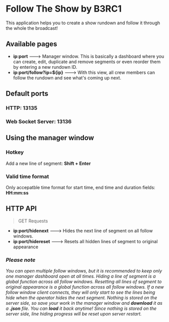 # Follow The Show by B3RC1
This application helps you to create a show rundown and follow it through the whole the broadcast!

## Available pages

- **ip:port** ---> Manager window. This is basically a dashboard where you can create, edit, duplicate and remove segments or even reorder them by entering a new rundown ID.
- **ip:port/follow?ip=${ip}** ---> With this view, all crew members can follow the rundown and see what's coming up next. 

## Default ports
### HTTP: 13135
### Web Socket Server: 13136

## Using the manager window
### Hotkey
Add a new line of segment: **Shift + Enter**
### Valid time format
Only accepatble time format for start time, end time and duration fields: **HH:mm:ss**

## HTTP API
> GET Requests

- **ip:port/hidenext** ---> Hides the next line of segment on all follow windows. 
- **ip:port/hidereset** ---> Resets all hidden lines of segment to original appearance

### *Please note*
*You can open multiple follow windows, but it is recommended to keep only one manager dashboard open at all times.*
*Hiding a line of segment is a global function across all follow windows.*
*Resetting all lines of segment to original appearance is a global function across all follow windows.*
*If a new follow window client connects, they will only start to see the lines being hide when the operator hides the next segment.*
*Nothing is stored on the server side, so save your work in the manager window and **download** it as a **.json** file. You can **load** it back anytime!*
*Since nothing is stored on the server side, line hiding progress will be reset upon server restart.*